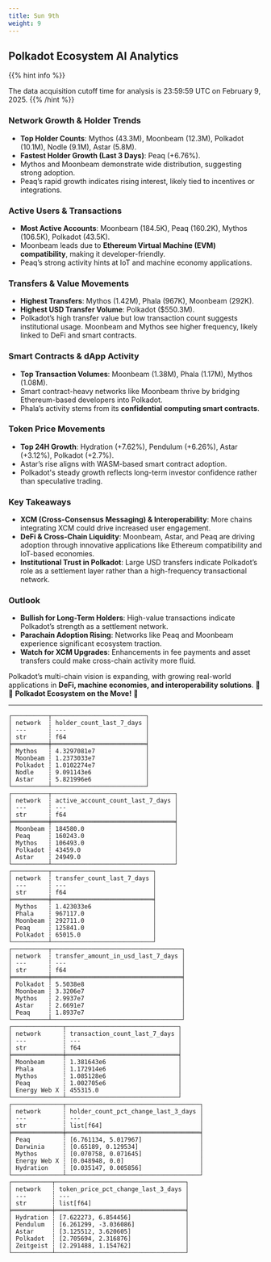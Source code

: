 ```yaml
---
title: Sun 9th
weight: 9
---
```


## **Polkadot Ecosystem AI Analytics**
{{% hint info %}}

The data acquisition cutoff time for analysis is 23:59:59 UTC on February 9, 2025.
{{% /hint %}}

### Network Growth & Holder Trends
- **Top Holder Counts**: Mythos (43.3M), Moonbeam (12.3M), Polkadot (10.1M), Nodle (9.1M), Astar (5.8M).
- **Fastest Holder Growth (Last 3 Days)**: Peaq (+6.76%).
- Mythos and Moonbeam demonstrate wide distribution, suggesting strong adoption.
- Peaq’s rapid growth indicates rising interest, likely tied to incentives or integrations.

### Active Users & Transactions
- **Most Active Accounts**: Moonbeam (184.5K), Peaq (160.2K), Mythos (106.5K), Polkadot (43.5K).
- Moonbeam leads due to **Ethereum Virtual Machine (EVM) compatibility**, making it developer-friendly.
- Peaq’s strong activity hints at IoT and machine economy applications.

### Transfers & Value Movements
- **Highest Transfers**: Mythos (1.42M), Phala (967K), Moonbeam (292K).
- **Highest USD Transfer Volume**: Polkadot ($550.3M).
- Polkadot’s high transfer value but low transaction count suggests institutional usage. Moonbeam and Mythos see higher frequency, likely linked to DeFi and smart contracts.

### Smart Contracts & dApp Activity
- **Top Transaction Volumes**: Moonbeam (1.38M), Phala (1.17M), Mythos (1.08M).
- Smart contract-heavy networks like Moonbeam thrive by bridging Ethereum-based developers into Polkadot.
- Phala’s activity stems from its **confidential computing smart contracts**.

### Token Price Movements
- **Top 24H Growth**: Hydration (+7.62%), Pendulum (+6.26%), Astar (+3.12%), Polkadot (+2.7%).
- Astar’s rise aligns with WASM-based smart contract adoption.
- Polkadot's steady growth reflects long-term investor confidence rather than speculative trading.

### Key Takeaways
- **XCM (Cross-Consensus Messaging) & Interoperability**: More chains integrating XCM could drive increased user engagement.
- **DeFi & Cross-Chain Liquidity**: Moonbeam, Astar, and Peaq are driving adoption through innovative applications like Ethereum compatibility and IoT-based economies.
- **Institutional Trust in Polkadot**: Large USD transfers indicate Polkadot’s role as a settlement layer rather than a high-frequency transactional network.

### Outlook
- **Bullish for Long-Term Holders**: High-value transactions indicate Polkadot’s strength as a settlement network.
- **Parachain Adoption Rising**: Networks like Peaq and Moonbeam experience significant ecosystem traction.
- **Watch for XCM Upgrades**: Enhancements in fee payments and asset transfers could make cross-chain activity more fluid.

Polkadot’s multi-chain vision is expanding, with growing real-world applications in **DeFi, machine economies, and interoperability solutions**. 🚀
🚀 **Polkadot Ecosystem on the Move!** 🚀

---

```
┌──────────┬──────────────────────────┐
│ network  ┆ holder_count_last_7_days │
│ ---      ┆ ---                      │
│ str      ┆ f64                      │
╞══════════╪══════════════════════════╡
│ Mythos   ┆ 4.3297081e7              │
│ Moonbeam ┆ 1.2373033e7              │
│ Polkadot ┆ 1.0102274e7              │
│ Nodle    ┆ 9.091143e6               │
│ Astar    ┆ 5.821996e6               │
└──────────┴──────────────────────────┘
┌──────────┬──────────────────────────────────┐
│ network  ┆ active_account_count_last_7_days │
│ ---      ┆ ---                              │
│ str      ┆ f64                              │
╞══════════╪══════════════════════════════════╡
│ Moonbeam ┆ 184580.0                         │
│ Peaq     ┆ 160243.0                         │
│ Mythos   ┆ 106493.0                         │
│ Polkadot ┆ 43459.0                          │
│ Astar    ┆ 24949.0                          │
└──────────┴──────────────────────────────────┘
┌──────────┬────────────────────────────┐
│ network  ┆ transfer_count_last_7_days │
│ ---      ┆ ---                        │
│ str      ┆ f64                        │
╞══════════╪════════════════════════════╡
│ Mythos   ┆ 1.423033e6                 │
│ Phala    ┆ 967117.0                   │
│ Moonbeam ┆ 292711.0                   │
│ Peaq     ┆ 125841.0                   │
│ Polkadot ┆ 65015.0                    │
└──────────┴────────────────────────────┘
┌──────────┬────────────────────────────────────┐
│ network  ┆ transfer_amount_in_usd_last_7_days │
│ ---      ┆ ---                                │
│ str      ┆ f64                                │
╞══════════╪════════════════════════════════════╡
│ Polkadot ┆ 5.5038e8                           │
│ Moonbeam ┆ 3.3206e7                           │
│ Mythos   ┆ 2.9937e7                           │
│ Astar    ┆ 2.6691e7                           │
│ Peaq     ┆ 1.8937e7                           │
└──────────┴────────────────────────────────────┘
┌──────────────┬───────────────────────────────┐
│ network      ┆ transaction_count_last_7_days │
│ ---          ┆ ---                           │
│ str          ┆ f64                           │
╞══════════════╪═══════════════════════════════╡
│ Moonbeam     ┆ 1.381643e6                    │
│ Phala        ┆ 1.172914e6                    │
│ Mythos       ┆ 1.085128e6                    │
│ Peaq         ┆ 1.002705e6                    │
│ Energy Web X ┆ 455315.0                      │
└──────────────┴───────────────────────────────┘
┌──────────────┬─────────────────────────────────────┐
│ network      ┆ holder_count_pct_change_last_3_days │
│ ---          ┆ ---                                 │
│ str          ┆ list[f64]                           │
╞══════════════╪═════════════════════════════════════╡
│ Peaq         ┆ [6.761134, 5.017967]                │
│ Darwinia     ┆ [0.65189, 0.129534]                 │
│ Mythos       ┆ [0.070758, 0.071645]                │
│ Energy Web X ┆ [0.048948, 0.0]                     │
│ Hydration    ┆ [0.035147, 0.005856]                │
└──────────────┴─────────────────────────────────────┘
┌───────────┬────────────────────────────────────┐
│ network   ┆ token_price_pct_change_last_3_days │
│ ---       ┆ ---                                │
│ str       ┆ list[f64]                          │
╞═══════════╪════════════════════════════════════╡
│ Hydration ┆ [7.622273, 6.854456]               │
│ Pendulum  ┆ [6.261299, -3.036086]              │
│ Astar     ┆ [3.125512, 3.620605]               │
│ Polkadot  ┆ [2.705694, 2.316876]               │
│ Zeitgeist ┆ [2.291488, 1.154762]               │
└───────────┴────────────────────────────────────┘
```
